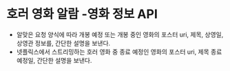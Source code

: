 # 호러 영화 알람 -영화 정보 API 
* 알맞은 요청 양식에 따라 개봉 예정 또는 개봉 중인 영화의 포스터 uri, 제목, 상영일, 상영관 정보를, 간단한 설명을 보낸다.
* 넷플릭스에서 스트리밍하는 호러 영화 중 종료 예정인 영화의 포스터 uri, 제목 종료 예정일, 간단한 설명을 보낸다.

